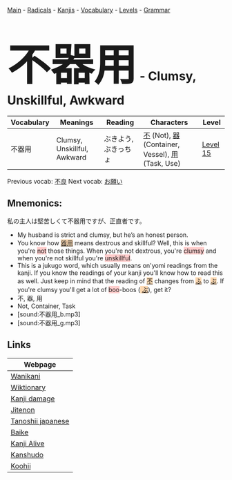 <style> bigfont {font-size: 100px}</style>
[Main](../README.md) -
[Radicals](../radicals.md) -
[Kanjis](../kanjis.md) -
[Vocabulary](../vocabulary.md) -
[Levels](../levels.md) -
[Grammar](../grammar.md)
# <bigfont> 不器用</bigfont> - Clumsy, Unskillful, Awkward 

| Vocabulary | Meanings | Reading | Characters | Level |
| --- | --- | --- | --- | --- |
| 不器用 | Clumsy, Unskillful, Awkward | ぶきよう, ぶきっちょ |  [不](../kanjis/不.md) (Not), [器](../kanjis/器.md) (Container, Vessel), [用](../kanjis/用.md) (Task, Use) | [Level 15](../levels/wk_level15.md) |

Previous vocab: [不良](不良.md) Next vocab: [お願い](お願い.md) 

## Mnemonics:
私の主人は堅苦しくて不器用ですが、正直者です。
* My husband is strict and clumsy, but he’s an honest person.
* You know how <span style="background-color:#fed8b1"> [器用](https://jisho.org/search/器用)</span> means dextrous and skillful? Well, this is when you're <span style="background-color:#ffcccb"> not</span> those things. When you're not dextrous, you're <span style="background-color:#ffcccb"> clumsy</span> and when you're not skillful you're <span style="background-color:#ffcccb"> unskillful</span>.
* This is a jukugo word, which usually means on'yomi readings from the kanji. If you know the readings of your kanji you'll know how to read this as well. Just keep in mind that the reading of <span style="background-color:#fed8b1"> [不](https://jisho.org/search/不)</span> changes from <span style="background-color:#fed8b1"> [ふ](https://jisho.org/search/ふ)</span> to <span style="background-color:#fed8b1"> [ぶ](https://jisho.org/search/ぶ)</span>. If you're clumsy you'll get a lot of <span style="background-color:#ffcccb"> boo</span>-boos (<span style="background-color:#fed8b1"> [ぶ](https://jisho.org/search/ぶ)</span>), get it?
* 不, 器, 用
* Not, Container, Task
* [sound:不器用_b.mp3]
* [sound:不器用_g.mp3]


## Links 

| Webpage |
| --- |
| [Wanikani          ](https://www.wanikani.com/kanji/不器用) |
| [Wiktionary        ](https://en.wiktionary.org/wiki/不器用) |
| [Kanji damage      ](http://www.kanjidamage.com/kanji/search?utf8=✓&q=不器用) |
| [Jitenon           ](https://jitenon.com/kanji/不器用) |
| [Tanoshii japanese ](https://www.tanoshiijapanese.com/dictionary/kanji.cfm?k=不器用) |
| [Baike             ](https://baike.baidu.com/item/不器用) |
| [Kanji Alive       ](https://app.kanjialive.com/不器用) |
| [Kanshudo          ](https://www.kanshudo.com/searchmn?q=不器用) |
| [Koohii            ](https://kanji.koohii.com/study/kanji/不器用) |
